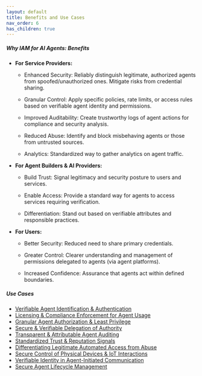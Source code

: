 ```yaml
---
layout: default
title: Benefits and Use Cases
nav_order: 6
has_children: true
---
```

##### Why IAM for AI Agents: Benefits


- **For Service Providers:**
    

	- Enhanced Security: Reliably distinguish legitimate, authorized agents from spoofed/unauthorized ones. Mitigate risks from credential sharing.
    
	- Granular Control: Apply specific policies, rate limits, or access rules based on verifiable agent identity and permissions.
    
	- Improved Auditability: Create trustworthy logs of agent actions for compliance and security analysis.
    
	- Reduced Abuse: Identify and block misbehaving agents or those from untrusted sources.
    
	- Analytics: Standardized way to gather analytics on agent traffic.
    

- **For Agent Builders & AI Providers:**
    

	- Build Trust: Signal legitimacy and security posture to users and services.
    
	- Enable Access: Provide a standard way for agents to access services requiring verification.
    
	- Differentiation: Stand out based on verifiable attributes and responsible practices.
    

- **For Users:**
    

	- Better Security: Reduced need to share primary credentials.
    
	- Greater Control: Clearer understanding and management of permissions delegated to agents (via agent platforms).

	- Increased Confidence: Assurance that agents act within defined boundaries.


##### Use Cases
- [Verifiable Agent Identification & Authentication](./IDandAuth.md)
- [Licensing & Compliance Enforcement for Agent Usage](./ComplianceEnforcement.md)
- [Granular Agent Authorization & Least Privilege](./AuthandLeastPrivilege.md)
- [Secure & Verifiable Delegation of Authority](./delegationofauthority.md)
- [Transparent & Attributable Agent Auditing](./AgentAuditing.md)
- [Standardized Trust & Reputation Signals](./TrustSignals.md)
- [Differentiating Legitimate Automated Access from Abuse](./BotAbuse.md)
- [Secure Control of Physical Devices & IoT Interactions](./PhysicalDevices.md)
- [Verifiable Identity in Agent-Initiated Communication](./VoiceVerification.md)
- [Secure Agent Lifecycle Management](./LifecycleManagement.md)
